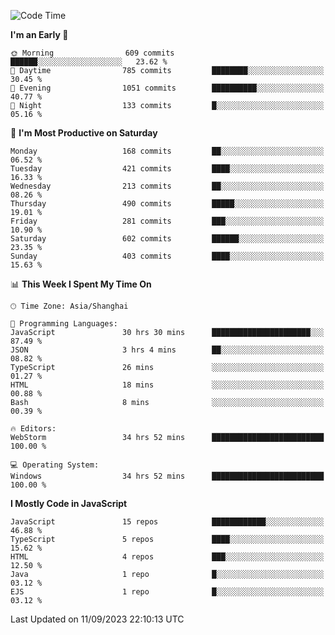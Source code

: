 <!--START_SECTION:waka-->
![Code Time](http://img.shields.io/badge/Code%20Time-2%2C646%20hrs%2042%20mins-blue)

**I'm an Early 🐤** 

```text
🌞 Morning                609 commits         ██████░░░░░░░░░░░░░░░░░░░   23.62 % 
🌆 Daytime                785 commits         ████████░░░░░░░░░░░░░░░░░   30.45 % 
🌃 Evening                1051 commits        ██████████░░░░░░░░░░░░░░░   40.77 % 
🌙 Night                  133 commits         █░░░░░░░░░░░░░░░░░░░░░░░░   05.16 % 
```
📅 **I'm Most Productive on Saturday** 

```text
Monday                   168 commits         ██░░░░░░░░░░░░░░░░░░░░░░░   06.52 % 
Tuesday                  421 commits         ████░░░░░░░░░░░░░░░░░░░░░   16.33 % 
Wednesday                213 commits         ██░░░░░░░░░░░░░░░░░░░░░░░   08.26 % 
Thursday                 490 commits         █████░░░░░░░░░░░░░░░░░░░░   19.01 % 
Friday                   281 commits         ███░░░░░░░░░░░░░░░░░░░░░░   10.90 % 
Saturday                 602 commits         ██████░░░░░░░░░░░░░░░░░░░   23.35 % 
Sunday                   403 commits         ████░░░░░░░░░░░░░░░░░░░░░   15.63 % 
```


📊 **This Week I Spent My Time On** 

```text
🕑︎ Time Zone: Asia/Shanghai

💬 Programming Languages: 
JavaScript               30 hrs 30 mins      ██████████████████████░░░   87.49 % 
JSON                     3 hrs 4 mins        ██░░░░░░░░░░░░░░░░░░░░░░░   08.82 % 
TypeScript               26 mins             ░░░░░░░░░░░░░░░░░░░░░░░░░   01.27 % 
HTML                     18 mins             ░░░░░░░░░░░░░░░░░░░░░░░░░   00.88 % 
Bash                     8 mins              ░░░░░░░░░░░░░░░░░░░░░░░░░   00.39 % 

🔥 Editors: 
WebStorm                 34 hrs 52 mins      █████████████████████████   100.00 % 

💻 Operating System: 
Windows                  34 hrs 52 mins      █████████████████████████   100.00 % 
```

**I Mostly Code in JavaScript** 

```text
JavaScript               15 repos            ████████████░░░░░░░░░░░░░   46.88 % 
TypeScript               5 repos             ████░░░░░░░░░░░░░░░░░░░░░   15.62 % 
HTML                     4 repos             ███░░░░░░░░░░░░░░░░░░░░░░   12.50 % 
Java                     1 repo              █░░░░░░░░░░░░░░░░░░░░░░░░   03.12 % 
EJS                      1 repo              █░░░░░░░░░░░░░░░░░░░░░░░░   03.12 % 
```




 Last Updated on 11/09/2023 22:10:13 UTC
<!--END_SECTION:waka-->

<!--
**likaiqiang/likaiqiang** is a ✨ _special_ ✨ repository because its `README.md` (this file) appears on your GitHub profile.

Here are some ideas to get you started:

- 🔭 I’m currently working on ...
- 🌱 I’m currently learning ...
- 👯 I’m looking to collaborate on ...
- 🤔 I’m looking for help with ...
- 💬 Ask me about ...
- 📫 How to reach me: ...
- 😄 Pronouns: ...
- ⚡ Fun fact: ...
-->
